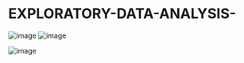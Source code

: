 # EXPLORATORY-DATA-ANALYSIS-
![image](https://github.com/shwet369/EXPLORATORY-DATA-ANALYSIS-/assets/136867631/a93eeddc-235f-4da9-b3e1-fce040d3d7f1)
![image](https://github.com/shwet369/EXPLORATORY-DATA-ANALYSIS-/assets/136867631/97c490fb-6ce6-4f60-8a58-36120a89a375)


![image](https://github.com/shwet369/EXPLORATORY-DATA-ANALYSIS-/assets/136867631/0ece1e1d-5057-436d-9380-e2cabb397d91)
